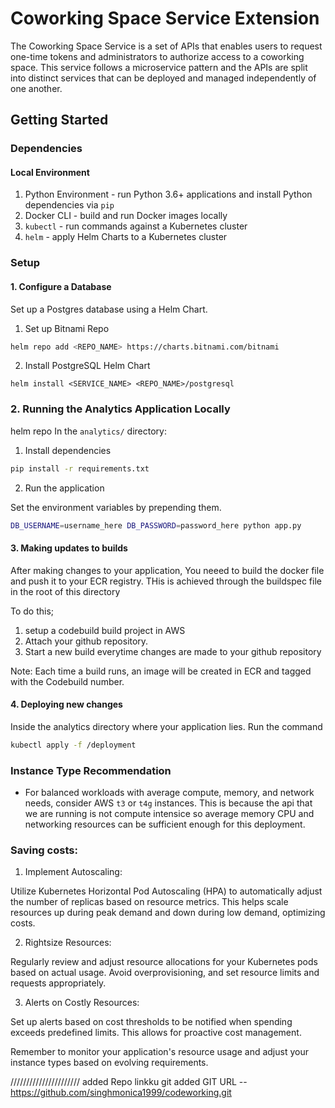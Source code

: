 # Coworking Space Service Extension

The Coworking Space Service is a set of APIs that enables users to request one-time tokens and administrators to authorize access to a coworking space. This service follows a microservice pattern and the APIs are split into distinct services that can be deployed and managed independently of one another.

## Getting Started

### Dependencies

#### Local Environment

1. Python Environment - run Python 3.6+ applications and install Python dependencies via `pip`
2. Docker CLI - build and run Docker images locally
3. `kubectl` - run commands against a Kubernetes cluster
4. `helm` - apply Helm Charts to a Kubernetes cluster

### Setup

#### 1. Configure a Database

Set up a Postgres database using a Helm Chart.

1. Set up Bitnami Repo

```bash
helm repo add <REPO_NAME> https://charts.bitnami.com/bitnami
``` 

2. Install PostgreSQL Helm Chart

```
helm install <SERVICE_NAME> <REPO_NAME>/postgresql
```

### 2. Running the Analytics Application Locally
helm repo
In the `analytics/` directory:

1. Install dependencies

```bash
pip install -r requirements.txt
```

2. Run the application

Set the environment variables by prepending them.

```bash
DB_USERNAME=username_here DB_PASSWORD=password_here python app.py
```

#### 3. Making updates to builds

After making changes to your application, You neeed to build the docker file and push it to your ECR registry. THis is achieved through the buildspec file in the root of this directory

To do this;

1. setup a codebuild build project in AWS
2. Attach your github repository.
3. Start a new build everytime changes are made to your github repository

Note: Each time a build runs, an image will be created in ECR and tagged with the Codebuild number.

#### 4. Deploying new changes

Inside the analytics directory where your application lies. Run the command

```bash
kubectl apply -f /deployment
```

### Instance Type Recommendation

- For balanced workloads with average compute, memory, and network needs, consider AWS `t3` or `t4g` instances. This is because the api that we are running is not compute intensice so average memory CPU and networking resources can be sufficient enough for this deployment.

### Saving costs:

1. Implement Autoscaling:

Utilize Kubernetes Horizontal Pod Autoscaling (HPA) to automatically adjust the number of replicas based on resource metrics. This helps scale resources up during peak demand and down during low demand, optimizing costs.

2. Rightsize Resources:

Regularly review and adjust resource allocations for your Kubernetes pods based on actual usage. Avoid overprovisioning, and set resource limits and requests appropriately.

3. Alerts on Costly Resources:

Set up alerts based on cost thresholds to be notified when spending exceeds predefined limits. This allows for proactive cost management.

Remember to monitor your application's resource usage and adjust your instance types based on evolving requirements.

//////////////////////
added Repo linkku
git added
GIT URL -- https://github.com/singhmonica1999/codeworking.git
